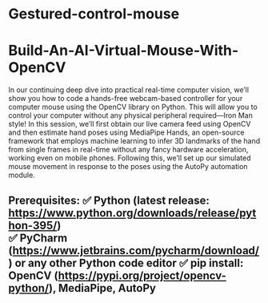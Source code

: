 # Gestured-control-mouse
# Build-An-AI-Virtual-Mouse-With-OpenCV
In our continuing deep dive into practical real-time computer vision, we’ll show you how to code a hands-free webcam-based controller for your computer mouse using the OpenCV library on Python. This will allow you to control your computer without any physical peripheral required—Iron Man style!  In this session, we’ll first obtain our live camera feed using OpenCV and then estimate hand poses using MediaPipe Hands, an open-source framework that employs machine learning to infer 3D landmarks of the hand from single frames in real-time without any fancy hardware acceleration, working even on mobile phones. Following this, we’ll set up our simulated mouse movement in response to the poses using the AutoPy automation module.  

Prerequisites: 
✅ Python (latest release: https://www.python.org/downloads/release/python-395/)  
✅ PyCharm (https://www.jetbrains.com/pycharm/download/) or any other Python code editor 
✅ pip install: OpenCV (https://pypi.org/project/opencv-python/), MediaPipe, AutoPy  
-----------------------------------------  


